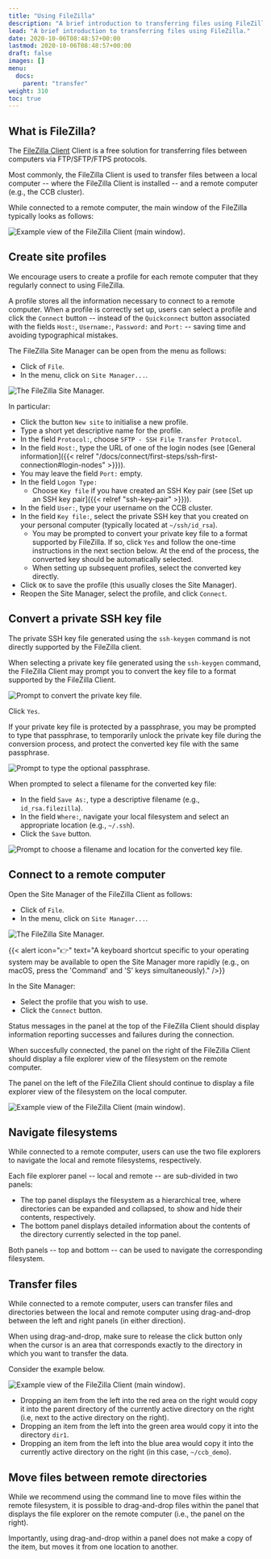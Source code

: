 ```yaml
---
title: "Using FileZilla"
description: "A brief introduction to transferring files using FileZilla."
lead: "A brief introduction to transferring files using FileZilla."
date: 2020-10-06T08:48:57+00:00
lastmod: 2020-10-06T08:48:57+00:00
draft: false
images: []
menu:
  docs:
    parent: "transfer"
weight: 310
toc: true
---
```


## What is FileZilla?

The [FileZilla Client][filezilla-org-download] Client is a free solution for
transferring files between computers via FTP/SFTP/FTPS protocols.

Most commonly, the FileZilla Client is used to transfer files between a local
computer -- where the FileZilla Client is installed -- and a remote computer
(e.g., the CCB cluster).

While connected to a remote computer, the main window of the FileZilla typically
looks as follows:

![Example view of the FileZilla Client (main window).](filezilla.png)

## Create site profiles

We encourage users to create a profile for each remote computer that they
regularly connect to using FileZilla.

A profile stores all the information necessary to connect to a remote computer.
When a profile is correctly set up, users can select a profile and click the
`Connect` button -- instead of the `Quickconnect` button associated with the
fields `Host:`, `Username:`, `Password:` and `Port:` -- saving time and avoiding
typographical mistakes.

The FileZilla Site Manager can be open from the menu as follows:

- Click of `File`.
- In the menu, click on `Site Manager...`.

![The FileZilla Site Manager.](filezilla-site-manager.png)

In particular:

- Click the button `New site` to initialise a new profile.
- Type a short yet descriptive name for the profile.
- In the field `Protocol:`, choose `SFTP - SSH File Transfer Protocol`.
- In the field `Host:`, type the URL of one of the login nodes (see [General
  information]({{< relref "/docs/connect/first-steps/ssh-first-connection#login-nodes" >}})).
- You may leave the field `Port:` empty.
- In the field `Logon Type:`
  - Choose `Key file` if you have created an SSH Key pair (see [Set up an SSH
    key pair]({{< relref "ssh-key-pair" >}})).
- In the field `User:`, type your username on the CCB cluster.
- In the field `Key file:`, select the private SSH key that you created on your
  personal computer (typically located at `~/ssh/id_rsa`).
  - You may be prompted to convert your private key file to a format supported
    by FileZilla. If so, click `Yes` and follow the one-time instructions in the
    next section below. At the end of the process, the converted key should be
    automatically selected.
  - When setting up subsequent profiles, select the converted key directly.
- Click `OK` to save the profile (this usually closes the Site Manager).
- Reopen the Site Manager, select the profile, and click `Connect`.

## Convert a private SSH key file

The private SSH key file generated using the `ssh-keygen` command is not
directly supported by the FileZilla client.

When selecting a private key file generated using the `ssh-keygen` command, the
FileZilla Client may prompt you to convert the key file to a format supported by
the FileZilla Client.

![Prompt to convert the private key file.](filezilla-convert-ssh-key.png)

Click `Yes`.

If your private key file is protected by a passphrase, you may be prompted to
type that passphrase, to temporarily unlock the private key file during the
conversion process, and protect the converted key file with the same passphrase.

![Prompt to type the optional passphrase.](filezilla-passphrase.png)

When prompted to select a filename for the converted key file:

- In the field `Save As:`, type a descriptive filename (e.g.,
  `id_rsa.filezilla`).
- In the field `Where:`, navigate your local filesystem and select an
  appropriate location (e.g., `~/.ssh`).
- Click the `Save` button.

![Prompt to choose a filename and location for the converted key file.](filezilla-save-converted-key.png)

## Connect to a remote computer

Open the Site Manager of the FileZilla Client as follows:

- Click of `File`.
- In the menu, click on `Site Manager...`.

![The FileZilla Site Manager.](filezilla-site-manager.png)

{{< alert icon="👉" text="A keyboard shortcut specific to your operating system may be available to open the Site Manager more rapidly (e.g., on macOS, press the 'Command' and 'S' keys simultaneously)." />}}

In the Site Manager:

- Select the profile that you wish to use.
- Click the `Connect` button.

Status messages in the panel at the top of the FileZilla Client should display
information reporting successes and failures during the connection.

When succesfully connected, the panel on the right of the FileZilla Client
should display a file explorer view of the filesystem on the remote computer.

The panel on the left of the FileZilla Client should continue to display a file
explorer view of the filesystem on the local computer.

![Example view of the FileZilla Client (main window).](filezilla.png)

## Navigate filesystems

While connected to a remote computer, users can use the two file explorers to
navigate the local and remote filesystems, respectively.

Each file explorer panel -- local and remote -- are sub-divided in two panels:

- The top panel displays the filesystem as a hierarchical tree, where
  directories can be expanded and collapsed, to show and hide their contents,
  respectively.
- The bottom panel displays detailed information about the contents of the
  directory currently selected in the top panel.

Both panels -- top and bottom -- can be used to navigate the corresponding
filesystem.

## Transfer files

While connected to a remote computer, users can transfer files and directories
between the local and remote computer using drag-and-drop between the left and
right panels (in either direction).

When using drag-and-drop, make sure to release the click button only when the
cursor is an area that corresponds exactly to the directory in which you want to
transfer the data.

Consider the example below.

![Example view of the FileZilla Client (main window).](filezilla-drop-areas.png)

- Dropping an item from the left into the red area on the right would copy it
  into the parent directory of the currently active directory on the right (i.e,
  next to the active directory on the right).
- Dropping an item from the left into the green area would copy it into the
  directory `dir1`.
- Dropping an item from the left into the blue area would copy it into the
  currently active directory on the right (in this case, `~/ccb_demo`).

## Move files between remote directories

While we recommend using the command line to move files within the remote
filesystem, it is possible to drag-and-drop files within the panel that displays
the file explorer on the remote computer (i.e., the panel on the right).

Importantly, using drag-and-drop within a panel does not make a copy of the
item, but moves it from one location to another.

<!-- Link definitions -->

[filezilla-org-download]:
  https://filezilla-project.org/download.php?platform=osx
